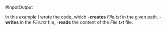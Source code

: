#InputOutput

In this example I wrote the code, which 
-**creates** *File.txt* in the given path,
-**writes** in the *File.txt* file,
-**reads** the content of the *File.txt* file.
